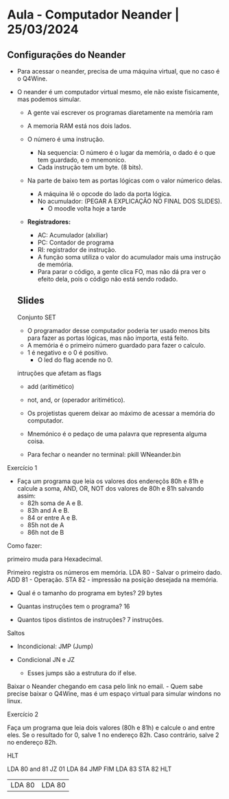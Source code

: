 # Aula - Computador Neander | 25/03/2024

## Configurações do Neander

- Para acessar o neander, precisa de uma máquina virtual, que no caso é o Q4Wine.
- O neander é um computador virtual mesmo, ele não existe fisicamente, mas podemos simular.
    - A gente vai escrever os programas diaretamente na memória ram
    - A memoria RAM está nos dois lados.
    - O número é uma instrução.
        - Na sequencia: O número é o lugar da memória, o dado é o que tem guardado, e o mnemonico.
        - Cada instrução tem um byte. (8 bits).
            
    - Na parte de baixo tem as portas lógicas com o valor númerico delas.
        - A máquina lê o opcode do lado da porta lógica.
        - No acumulador: (PEGAR A EXPLICAÇÃO NO FINAL DOS SLIDES).
            - O moodle volta hoje a tarde
    - <b>Registradores:</b>
        - AC: Acumulador (alxiliar)
        - PC: Contador de programa
        - RI: registrador de instrução.
        - A função soma utiliza o valor do acumulador mais uma instrução de memória.
        - Para parar o código, a gente clica FO, mas não dá pra ver o efeito dela, pois o código não está sendo rodado.
  
  ## Slides

  Conjunto SET
   
   - O programador desse computador poderia ter usado menos bits para fazer as portas lógicas, mas não importa, está feito.
   - A memória é o primeiro número guardado para fazer o calculo.
   - 1 é negativo e o 0 é positivo.
       - O led do flag acende no 0.

    intruções que afetam as flags

  - add (aritimético)
  - not, and, or (operador aritimético).


  - Os projetistas querem deixar ao máximo de acessar a memória do computador.
  - Mnemónico é o pedaço de uma palavra que representa alguma coisa.
  - Para fechar o neander no terminal: pkill WNeander.bin
 
Exercício 1

- Faça um programa que leia os valores dos endereçõs 80h e 81h e calcule a soma, AND, OR, NOT dos valores de 80h e 81h salvando assim:
  - 82h soma de A e B.
  - 83h and A e B.
  - 84 or entre A e B.
  - 85h not de A
  - 86h not de B
 
Como fazer:

primeiro muda para Hexadecimal.

Primeiro registra os números em memória.
LDA 80 - Salvar o primeiro dado.
ADD 81 - Operação.
STA 82 - impressão na posição desejada na memória.
 
- Qual é o tamanho do programa em bytes? 29 bytes

- Quantas instruções tem o programa? 16
 
- Quantos tipos distintos de instruções? 7 instruções.

Saltos

- Incondicional: JMP (Jump)
- Condicional JN e JZ

  - Esses jumps são a estrutura do if else.

Baixar o Neander chegando em casa pelo link no email.
    - Quem sabe precise baixar o Q4Wine, mas é um espaço virtual para simular windons no linux.


Exercício 2

Faça um programa que leia dois valores (80h e 81h) e calcule o and entre eles.
Se o resultado for 0, salve 1 no endereço 82h. Caso contrário, salve 2 no endereço 82h.

HLT

LDA 80
and 81
JZ 01
LDA 84
JMP FIM
LDA 83
STA 82
HLT

<table>
    <tr>
        <td>LDA 80</td>        
        <td>LDA 80</td>
    </tr>
</table>
